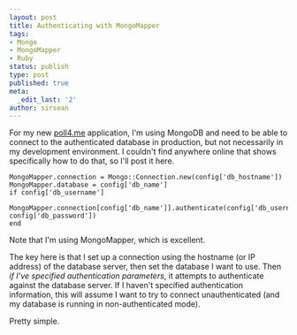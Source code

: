 ```yaml
---
layout: post
title: Authenticating with MongoMapper
tags:
- Mongo
- MongoMapper
- Ruby
status: publish
type: post
published: true
meta:
  _edit_last: '2'
author: sirsean
---
```

For my new [poll4.me](http://poll4.me/) application, I'm using MongoDB and need to be able to connect to the authenticated database in production, but not necessarily in my development environment. I couldn't find anywhere online that shows specifically how to do that, so I'll post it here.

    MongoMapper.connection = Mongo::Connection.new(config['db_hostname'])
    MongoMapper.database = config['db_name']
    if config['db_username']
        MongoMapper.connection[config['db_name']].authenticate(config['db_username'], config['db_password'])
    end

Note that I'm using MongoMapper, which is excellent.

The key here is that I set up a connection using the hostname (or IP address) of the database server, then set the database I want to use. Then _if I've specified authentication parameters_, it attempts to authenticate against the database server. If I haven't specified authentication information, this will assume I want to try to connect unauthenticated (and my database is running in non-authenticated mode).

Pretty simple.
